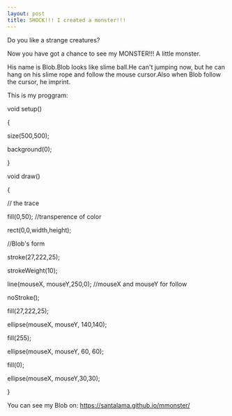 ```yaml
---
layout: post
title: SHOCK!!! I created a monster!!!
---
```


Do you like a strange creatures?

Now you have got a chance to see my MONSTER!!! A little monster.

His name is Blob.Blob looks like slime ball.He can't jumping now, but he can hang on his slime rope and follow the mouse cursor.Also when Blob follow the cursor, he imprint.

This is my proggram:

void setup()

{

size(500,500);

background(0);

}

void draw()

{

// the trace

fill(0,50); //transperence of color

rect(0,0,width,height);

//Blob's form

stroke(27,222,25);

strokeWeight(10);

line(mouseX, mouseY,250,0); //mouseX and mouseY for follow

noStroke();

fill(27,222,25);

ellipse(mouseX, mouseY, 140,140);

fill(255);

ellipse(mouseX, mouseY, 60, 60);

fill(0);

ellipse(mouseX, mouseY,30,30);

}

You can see my Blob on:
https://santalama.github.io/mmonster/ 
